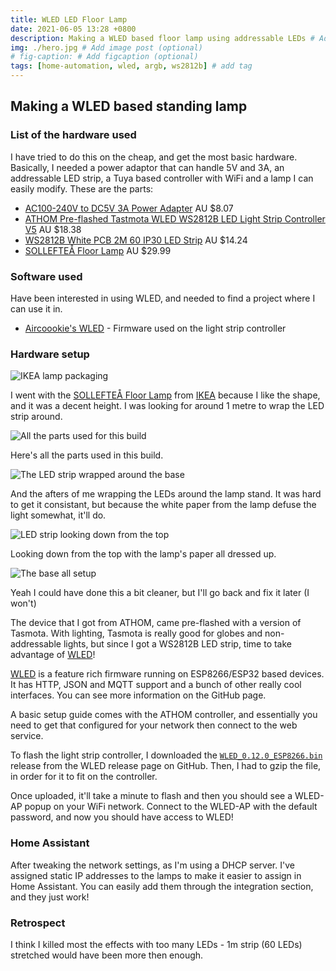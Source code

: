 ```yaml
---
title: WLED LED Floor Lamp
date: 2021-06-05 13:28 +0800
description: Making a WLED based floor lamp using addressable LEDs # Add post description (optional)
img: ./hero.jpg # Add image post (optional)
# fig-caption: # Add figcaption (optional)
tags: [home-automation, wled, argb, ws2812b] # add tag
---
```


## Making a WLED based standing lamp


### List of the hardware used
I have tried to do this on the cheap, and get the most basic hardware. Basically, I needed a power adaptor that can handle 5V and 3A, an addressable LED strip, a Tuya based controller with WiFi and a lamp I can easily modify. These are the parts:
- [AC100-240V to DC5V 3A Power Adapter](https://www.aliexpress.com/item/32917316738.html) AU $8.07
- [ATHOM Pre-flashed Tastmota WLED WS2812B LED Light Strip Controller V5](https://www.aliexpress.com/item/1005002099128276.html) AU $18.38
- [WS2812B White PCB 2M 60 IP30 LED Strip](https://www.aliexpress.com/item/2036819167.html) AU $14.24
- [SOLLEFTEÅ Floor Lamp](https://www.ikea.com/au/en/p/solleftea-floor-lamp-oval-white-80300113/) AU $29.99

### Software used
Have been interested in using WLED, and needed to find a project where I can use it in. 
- [Aircoookie's WLED](https://github.com/Aircoookie/WLED) - Firmware used on the light strip controller

### Hardware setup
 
![IKEA lamp packaging](./ikea_lamp_pkg.jpg)

I went with the [SOLLEFTEÅ Floor Lamp](https://www.ikea.com/au/en/p/solleftea-floor-lamp-oval-white-80300113/) from [IKEA](https://www.ikea.com) because I like the shape, and it was a decent height. I was looking for around 1 metre to wrap the LED strip around.

![All the parts used for this build](./all_ze_parts.jpg)

Here's all the parts used in this build.

![The LED strip wrapped around the base](./lamp_led_wrap.jpg)

And the afters of me wrapping the LEDs around the lamp stand. It was hard to get it consistant, but because the white paper from the lamp defuse the light somewhat, it'll do.

![LED strip looking down from the top](./lamp_looking_down.jpg)

Looking down from the top with the lamp's paper all dressed up.

![The base all setup](./base_setup.jpg)

Yeah I could have done this a bit cleaner, but I'll go back and fix it later (I won't)

The device that I got from ATHOM, came pre-flashed with a version of Tasmota. With lighting, Tasmota is really good for globes and non-addressable lights, but since I got a WS2812B LED strip, time to take advantage of [WLED](https://github.com/Aircoookie/WLED)! 

[WLED](https://github.com/Aircoookie/WLED) is a feature rich firmware running on ESP8266/ESP32 based devices. It has HTTP, JSON and MQTT support and a bunch of other really cool interfaces. You can see more information on the GitHub page.

A basic setup guide comes with the ATHOM controller, and essentially you need to get that configured for your network then connect to the web service. 

To flash the light strip controller, I downloaded the [```WLED_0.12.0_ESP8266.bin```](https://github.com/Aircoookie/WLED/releases/tag/v0.12.0) release from the WLED release page on GitHub. Then, I had to gzip the file, in order for it to fit on the controller. 

Once uploaded, it'll take a minute to flash and then you should see a WLED-AP popup on your WiFi network. Connect to the WLED-AP with the default password, and now you should have access to WLED!

### Home Assistant

After tweaking the network settings, as I'm using a DHCP server. I've assigned static IP addresses to the lamps to make it easier to assign in Home Assistant. You can easily add them through the integration section, and they just work!

### Retrospect

I think I killed most the effects with too many LEDs - 1m strip (60 LEDs) stretched would have been more then enough. 
